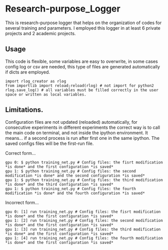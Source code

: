 # Research-purpose_Logger
This is research-purpose logger that helps on the organization of codes for several training and parameters. I employed this logger in at least 6 private projects and 2 academic projects.

## Usage

This code is flexible, some variables are easy to overwrite, in some cases config log or csv are needed, this type of files are generated automatically if dicts are employed.


```
import rlog_creator as rlog
from importlib import reload;reload(rlog) # not import for python2
rlog.save_log() # all variables must be filled correctly in the user space or written as local variables.
```

## Limitations.
Configuration files are not updated (reloaded) automatically, for consecutive experiments in different experiments the correct way is to call the main code on terminal, and not inside the ipython environment. It means... if a second process is run after first one in the same ipython. The saved configs files will be the first-run file.

Correct form...

```
gpu 0: $ python training_net.py # Config files: the fisrt modification *is done* and the first configuration *is saved*
gpu 1: $ python training_net.py # Config files: the second modification *is done* and the second configuration *is saved*
gpu 1: $ python training_net.py # Config files: the third modification *is done* and the third configuration *is saved*
gpu 1: $ python training_net.py # Config files: the fourth modification *is done* and the fourth configuration *is saved*
```

Incorrect form...

```
gpu 0: [1] run training_net.py # Config files: the fisrt modification *is done* and the first configuration *is saved*
gpu 1: [2] run training_net.py # Config files: the second modification *is done* and the first configuration *is saved*
gpu 1: [3] run training_net.py # Config files: the third modification *is done* and the first configuration *is saved*
gpu 1: [4] run training_net.py # Config files: the fourth modification *is done* and the first configuration *is saved*
```
